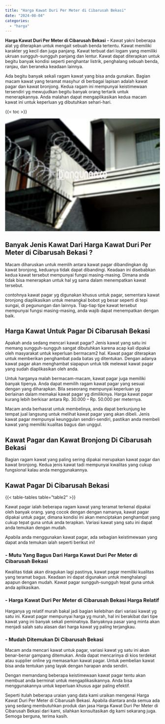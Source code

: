 ```yaml
---
title: "Harga Kawat Duri Per Meter di Cibarusah Bekasi"
date: "2024-08-04"
categories: 
  - "harga"
---
```


**Harga Kawat Duri Per Meter di Cibarusah Bekasi** – Kawat yakni beberapa alat yg diterapkan untuk mengait sebuah benda tertentu. Kawat memiliki karakter yg kecil dan juga panjang. Kawat terbuat dari logam yang memiliki ukruan sungguh-sungguh panjang dan lentur. Kawat dapat diterapkan untuk begitu banyak kondisi seperti penghantar listrik, penghalang sebuah benda, ranjau, dan beraneka keadaan lainnya.

Ada begitu banyak sekali ragam kawat yang bisa anda gunakan. Bagian macam kawat yang teramat masyhur di berbagai lapisan adalah kawat pagar dan kawat bronjong. Kedua ragam ini mempunyai keistimewaan tersendiri yg mewujudkan begitu banyak orang tertarik untuk menerapkannya. Anda malahan dapat mengaplikasikan kedua macam kawat ini untuk keperluan yg dibutuhkan sehari-hari.

{{< toc >}}

![Harga Kawat Duri Per Meter di Cibarusah Bekasi](/images/jual-kawat-murah29.png)

## Banyak Jenis Kawat Dari Harga Kawat Duri Per Meter di Cibarusah Bekasi ?

Macam diharuskan untuk memlih antara kawat pagar dibandingkan dg kawat bronjong, keduanya tidak dapat dibandingi. Keadaan ini disebabkan kedua kawat tersebut mempunyai fungsi masing-masing. Dimana anda tidak bisa menerapkan untuk hal yg sama dalam menempatkan kawat tersebut.

contohnya kawat pagar yg digunakan khusus untuk pagar, sementara kawat bronjong diaplikasikan untuk menangkal bobot yg besar seperti di tepi sungai, di pegunungan dan lainnya. Tiap-tiap tipe kawat tersebut mempunyai fungsi masing-masing, anda wajib dapat menempatkan dengan baik.

## Harga Kawat Untuk Pagar Di Cibarusah Bekasi

Apakah anda sedang mencari kawat pagar? Jenis kawat yang satu ini memang sungguh-sungguh sangat dibutuhkan karena acap kali dipakai oleh masyarakat untuk keperluan bermacam2 hal. Kawat pagar diterapkan untuk memberikan penghambat pada batas yg ditentukan. Dengan adanya kawat pagar akan menghambat siapapun untuk tdk melewat kawat pagar yang sudah diaplikasikan oleh anda.

Untuk harganya malah bermacam-macam, kawat pagar juga memiliki banyak tipenya. Anda dapat memilih ragam kawat pagar yang sesuai dengan yang diharapkan. Bila seseorang mempunyai keperluan yg berlainan dalam memakai kawat pagar yg dimilikinya. Harga kawat pagar kurang lebih berkisar antara Rp. 30.000 – Rp. 50.000 per meternya.

Macam anda berhasrat untuk membelinya, anda dapat berkunjung ke tempat jual langsung untuk melihat kawat pagar yang akan dibeli. Jenis kawat pagar mempunyai keunggulan sendiri-sendiri, pastikan anda membeli kawat yang memiliki kualitas bagus dan unggul.

## Kawat Pagar dan Kawat Bronjong Di Cibarusah Bekasi

Bagian ragam kawat yang paling sering dipakai merupakan kawat pagar dan kawat bronjong. Kedua jenis kawat tadi mempunyai kwalitas yang cukup fungsional kalau anda menggunakannya.

## Kawat Pagar Di Cibarusah Bekasi

{{< table-tables table="table2" >}}

Kawat pagar ialah beberapa ragam kawat yang teramat terkenal dipakai oleh banyak orang. yang cocok dengan dengan namanya, kawat pagar dipakai untuk pagar, dimana kondisi ini akan menciptakan penghambat yang cukup tepat guna untuk anda terapkan. Variasi kawat yang satu ini dapat anda temukan dengan mudah.

Apabila anda menggunakan kawat pagar, ada sebagian keistimewaan yang dapat anda temukan ialah seperti berikut ini!

### \- Mutu Yang Bagus Dari Harga Kawat Duri Per Meter di Cibarusah Bekasi

Kwalitas tidak akan diragukan lagi pastinya, kawat pagar memiliki kualitas yang teramat bagus. Keadaan ini dapat digunakan untuk menghalangi apapun dengan mudah. Kawat pagar sungguh-sungguh tepat guna untuk anda aplikasikan.

### \- Harga Kawat Duri Per Meter di Cibarusah Bekasi Harga Relatif

Harganya yg relatif murah bakal jadi bagian kelebihan dari variasi kawat yg satu ini. Kawat pagar mempunyai harga yg murah, hal ini berakibat dari tipe kawat yang ini banyak sekali peminatnya. Banyaknya pasar yang minta akan menjadi salah satu alasan dari harga kawat yg paling terjangkau.

### \- Mudah Ditemukan Di Cibarusah Bekasi

Macam anda mencari kawat untuk pagar, variasi kawat yg satu ini akan benar-benar gampang ditemukan. Anda dapat mencarinya di kios terdekat atau supplier online yg memasarkan kawat pagar. Untuk pembelian kawat bisa anda tentukan yang layak dengan harapan anda sendiri.

Dengan memandang beberapa keistimewaan kawat pagar tentu akan membuat anda berminat untuk mengaplikasikannya. Anda bisa menggunakannya untuk keperluan khusus agar paling efektif.

Seperti itulah beberapa uraian yang data kami uraikan mengenai Harga Kawat Duri Per Meter di Cibarusah Bekasi. Apabila diantara anda semua ada yang sedang membutuhkan produk dan jasa Harga Kawat Duri Per Meter di Cibarusah Bekasi dari kami, silahkan konsultasikan dg kami sekarang juga. Semoga berguna, terima kasih.
